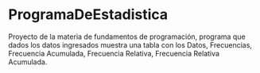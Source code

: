 # ProgramaDeEstadistica
Proyecto de la materia de fundamentos de programación, programa que dados los datos ingresados muestra una tabla con los Datos, Frecuencias, Frecuencia Acumulada, Frecuencia Relativa, Frecuencia Relativa Acumulada.
